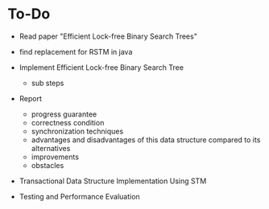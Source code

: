 # To-Do

* Read paper "Efficient Lock-free Binary Search Trees"

* find replacement for RSTM in java

* Implement Efficient Lock-free Binary Search Tree

  * sub steps

* Report

  * progress  guarantee
  * correctness condition
  * synchronization  techniques
  * advantages and disadvantages of this data structure compared to its alternatives
  * improvements
  * obstacles

* Transactional Data Structure Implementation Using STM

* Testing and Performance Evaluation

